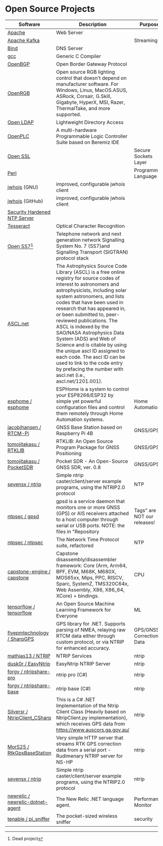 # Open Source Projects

| Software | Description | Purpose |
|----------|---------|----|
| [Apache](https://www.apache.org/) | Web Server ||
| [Apache Kafka](https://kafka.apache.org/) || Streaming |
| [Bind](https://gitlab.isc.org/isc-projects/bind9) | DNS Server ||
| [gcc](https://github.com/gcc-mirror/gcc) | Generic C Compiler ||
| [OpenBGP](https://www.openbgpd.org/) | Open Border Gateway Protocol ||
| [OpenRGB](https://gitlab.com/CalcProgrammer1/OpenRGB/-/releases/release_0.8) | Open source RGB lighting control that doesn't depend on manufacturer software. For Windows, Linux, MacOS.ASUS, ASRock, Corsair, G.Skill, Gigabyte, HyperX, MSI, Razer, ThermalTake, and more supported. ||
| [Open LDAP](https://www.openldap.org/) | Lightweight Directory Access ||
| [OpenPLC](https://openplcproject.com/) | A multi-hardware Programmable Logic Controller Suite based on Beremiz IDE ||
| [Open SSL](https://www.openssl.org) || Secure Sockets Layer |
| [Perl](https://www.perl.org/) || Programming Language |
| [jwhois](https://ftp.gnu.org/old-gnu/Manuals/jwhois-2.4/html_chapter/jwhois.html) (GNU) | improved, configurable jwhois client |
| [jwhois](https://github.com/jonasob/jwhois) (GitHub) | improved, configurable jwhois client |
| [Security Hardened NTP Server](https://gitlab.com/NTPsec) ||
| [Tesseract](https://github.com/tesseract-ocr) | Optical Character Recognition ||
| [Open SS7](http://www.openss7.org/)[^1] | Telephone network and next generation network Signalling System No. 7 (SS7)and Signalling Transport (SIGTRAN) protocol stack ||
| [ASCL.net](http://ascl.net/) | The Astrophysics Source Code Library (ASCL) is a free online registry for source codes of interest to astronomers and astrophysicists, including solar system astronomers, and lists codes that have been used in research that has appeared in, or been submitted to, peer-reviewed publications. The ASCL is indexed by the SAO/NASA Astrophysics Data System (ADS) and Web of Science and is citable by using the unique ascl ID assigned to each code. The ascl ID can be used to link to the code entry by prefacing the number with ascl.net (i.e., ascl.net/1201.001). ||
| [esphome / esphome](https://github.com/esphome/esphome) | ESPHome is a system to control your ESP8266/ESP32 by simple yet powerful configuration files and control them remotely through Home Automation systems. | Home Automation |
| [jacobjhansen / RTCM-Pi](https://github.com/jacobjhansen/RTCM-Pi) | GNSS Base Station based on Raspberry Pi 4B | GNSS/GPS |
| [tomojitakasu / RTKLIB](https://github.com/tomojitakasu/RTKLIB) | RTKLIB: An Open Source Program Package for GNSS Positioning | GNSS/GPS |
| [tomojitakasu / PocketSDR](https://github.com/tomojitakasu/PocketSDR) | Pocket SDR - An Open-Source GNSS SDR, ver. 0.8 |GNSS/GPS|
| [sevensx / ntrip](https://github.com/sevensx/ntrip) | Simple ntrip caster/client/server example programs, using the NTRIP2.0 protocol |NTP|
| [ntpsec / gpsd](https://github.com/ntpsec/gpsd) | gpsd is a service daemon that monitors one or more GNSS (GPS) or AIS receivers attached to a host computer through serial or USB ports. NOTE: the files in "Repository|Tags" are NOT our releases! |
| [ntpsec / ntpsec](https://github.com/ntpsec/ntpsec) | The Network Time Protocol suite, refactored | NTP |
| [capstone-engine / capstone](https://github.com/capstone-engine/capstone) | Capstone disassembly/disassembler framework: Core (Arm, Arm64, BPF, EVM, M68K, M680X, MOS65xx, Mips, PPC, RISCV, Sparc, SystemZ, TMS320C64x, Web Assembly, X86, X86_64, XCore) + bindings. | CPU |
| [tensorflow / tensorflow](https://github.com/tensorflow/tensorflow) | An Open Source Machine Learning Framework for Everyone | ML |
| [fivepmtechnology / SharpGPS](https://github.com/fivepmtechnology/SharpGPS) | GPS library for .NET. Supports parsing of NMEA, relaying raw RTCM data either through custom protocol, or via NTRIP for enhanced accuracy. |GPS/GNSS Correction Data|
| [mathias13 / NTRIP](https://github.com/mathias13/NTRIP) | NTRIP Services |ntrip |
| [dusk0r / EasyNtrip](https://github.com/dusk0r/EasyNtrip) | EasyNtrip NTRIP Server |ntrip |
| [forgy / ntripshare-pro](https://github.com/forgy/ntripshare-pro) | ntrip pro (C#) | ntrip |
| [forgy / ntripshare-base](https://github.com/forgy/ntripshare-base) | ntrip base (C#) | ntrip |
| [Silversr / NtripClient_CSharp](https://github.com/Silversr/NtripClient_CSharp) | This is a C# .NET Implementation of the Ntrip Client Class (Heavily based on NtripClient.py implementation), which receives GPS data from https://www.auscors.ga.gov.au/ |ntrip |
| [MorS25 / RtkGpsBaseStation](https://github.com/MorS25/RtkGpsBaseStation) | Very simple HTTP server that streams RTK GPS correction data from a serial port - Rudimenary NTRIP server for NS-HP |ntrip |
| [sevensx / ntrip](https://github.com/sevensx/ntrip) | Simple ntrip caster/client/server example programs, using the NTRIP2.0 protocol |ntrip |
| [newrelic / newrelic-dotnet-agent](https://github.com/newrelic/newrelic-dotnet-agent) | The New Relic .NET language agent.|Performance Monitor|
| [tenable / pi_sniffer](https://github.com/tenable/pi_sniffer) | The pocket-sized wireless sniffer |security |

[^1]: Dead project
